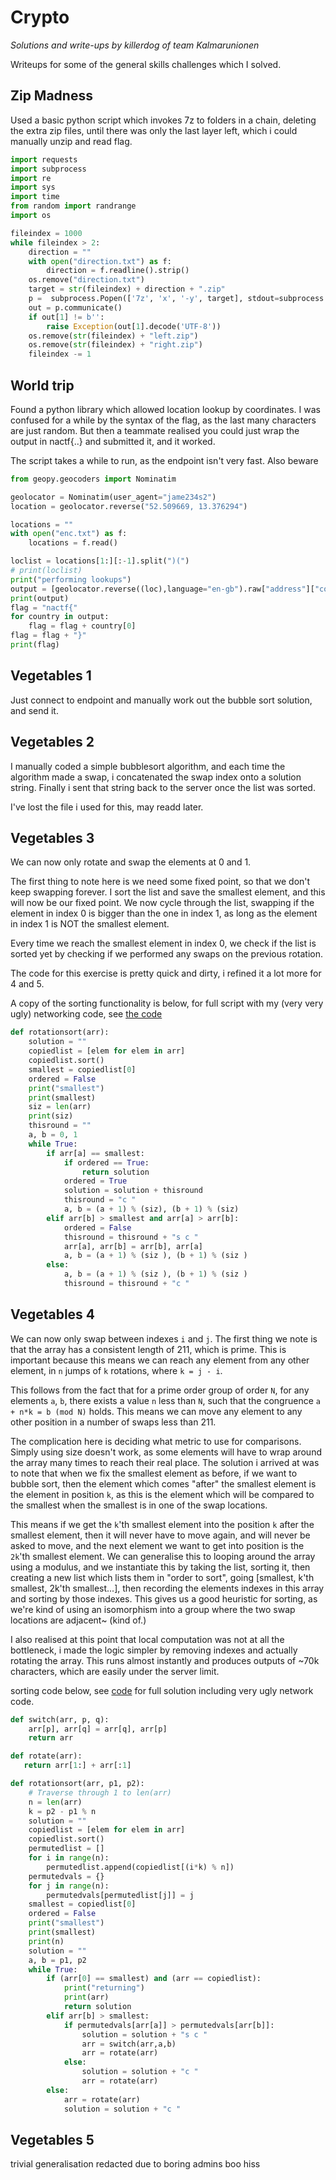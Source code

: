 # Crypto
*Solutions and write-ups by killerdog of team Kalmarunionen*

Writeups for some of the general skills challenges which I solved.



## Zip Madness
Used a basic python script which invokes 7z to folders in a chain, deleting the extra zip files, until there was only the last layer left, which i could manually unzip and read flag.

```python
import requests
import subprocess
import re
import sys
import time
from random import randrange
import os

fileindex = 1000
while fileindex > 2:
    direction = ""
    with open("direction.txt") as f:
        direction = f.readline().strip()
    os.remove("direction.txt")
    target = str(fileindex) + direction + ".zip"
    p =  subprocess.Popen(['7z', 'x', '-y', target], stdout=subprocess.PIPE, stderr=subprocess.PIPE)
    out = p.communicate() 
    if out[1] != b'': 
        raise Exception(out[1].decode('UTF-8'))
    os.remove(str(fileindex) + "left.zip")
    os.remove(str(fileindex) + "right.zip")
    fileindex -= 1
```


## World trip
Found a python library which allowed location lookup by coordinates. I was confused for a while by the syntax of the flag, as the last many characters are just random. But then a teammate realised you could just wrap the output in nactf{..} and submitted it, and it worked. 

The script takes a while to run, as the endpoint isn't very fast. Also beware 

```python
from geopy.geocoders import Nominatim

geolocator = Nominatim(user_agent="jame234s2")
location = geolocator.reverse("52.509669, 13.376294")

locations = ""
with open("enc.txt") as f:
    locations = f.read()

loclist = locations[1:][:-1].split(")(")
# print(loclist)
print("performing lookups")
output = [geolocator.reverse((loc),language="en-gb").raw["address"]["country"] for loc in loclist]
print(output)
flag = "nactf{"
for country in output:
    flag = flag + country[0]
flag = flag + "}"
print(flag)
```

## Vegetables 1
Just connect to endpoint and manually work out the bubble sort solution, and send it.

## Vegetables 2
I manually coded a simple bubblesort algorithm, and each time the algorithm made a swap, i concatenated the swap index onto a solution string. Finally i sent that string back to the server once the list was sorted.

I've lost the file i used for this, may readd later.

## Vegetables 3
We can now only rotate and swap the elements at 0 and 1.

The first thing to note here is we need some fixed point, so that we don't keep swapping forever. I sort the list and save the smallest element, and this will now be our fixed point. We now cycle through the list, swapping if the element in index 0 is bigger than the one in index 1, as long as the element in index 1 is NOT the smallest element.

Every time we reach the smallest element in index 0, we check if the list is sorted yet by checking if we performed any swaps on the previous rotation.

The code for this exercise is pretty quick and dirty, i refined it a lot more for 4 and 5.

A copy of the sorting functionality is below, for full script with my (very very ugly) networking code, see [the code](vegetables/sol3.py)

```python
def rotationsort(arr):
    solution = ""
    copiedlist = [elem for elem in arr]
    copiedlist.sort()
    smallest = copiedlist[0]
    ordered = False
    print("smallest")
    print(smallest)
    siz = len(arr)
    print(siz)
    thisround = ""
    a, b = 0, 1
    while True:
        if arr[a] == smallest:
            if ordered == True:
                return solution
            ordered = True
            solution = solution + thisround
            thisround = "c "
            a, b = (a + 1) % (siz), (b + 1) % (siz)
        elif arr[b] > smallest and arr[a] > arr[b]:
            ordered = False
            thisround = thisround + "s c "
            arr[a], arr[b] = arr[b], arr[a]              
            a, b = (a + 1) % (siz ), (b + 1) % (siz )
        else:
            a, b = (a + 1) % (siz ), (b + 1) % (siz )
            thisround = thisround + "c "
```

## Vegetables 4
We can now only swap between indexes `i` and `j`. The first thing we note is that the array has a consistent length of 211, which is prime. This is important because this means we can reach any element from any other element, in `n` jumps of `k` rotations, where `k = j - i`. 

This follows from the fact that for a prime order group of order `N`, for any elements `a`, `b`, there exists a value `n` less than `N`, such that the congruence `a + n*k = b (mod N)` holds. This means we can move any element to any other position in a number of swaps less than 211.

The complication here is deciding what metric to use for comparisons. Simply using size doesn't work, as some elements will have to wrap around the array many times to reach their real place. The solution i arrived at was to note that when we fix the smallest element as before, if we want to bubble sort, then the element which comes "after" the smallest element is the element in position `k`, as this is the element which will be compared to the smallest when the smallest is in one of the swap locations.

This means if we get the `k`'th smallest element into the position `k` after the smallest element, then it will never have to move again, and will never be asked to move, and the next element we want to get into position is the `2k`'th smallest element. We can generalise this to looping around the array using a modulus, and we instantiate this by taking the list, sorting it, then creating a new list which lists them in "order to sort", going [smallest, k'th smallest, 2k'th smallest...], then recording the elements indexes in this array and sorting by those indexes. This gives us a good heuristic for sorting, as we're kind of using an isomorphism into a group where the two swap locations are adjacent~ (kind of.)

I also realised at this point that local computation was not at all the bottleneck, i made the logic simpler by removing indexes and actually rotating the array. This runs almost instantly and produces outputs of ~70k characters, which are easily under the server limit.

sorting code below, see [code](vegetables/sol4.py) for full solution including very ugly network code.
```python
def switch(arr, p, q):
    arr[p], arr[q] = arr[q], arr[p]
    return arr

def rotate(arr):
   return arr[1:] + arr[:1]

def rotationsort(arr, p1, p2):
    # Traverse through 1 to len(arr) 
    n = len(arr)
    k = p2 - p1 % n
    solution = ""
    copiedlist = [elem for elem in arr]
    copiedlist.sort()
    permutedlist = []
    for i in range(n):
        permutedlist.append(copiedlist[(i*k) % n])
    permutedvals = {}
    for j in range(n):
        permutedvals[permutedlist[j]] = j
    smallest = copiedlist[0]
    ordered = False
    print("smallest")
    print(smallest)
    print(n)
    solution = ""
    a, b = p1, p2
    while True:
        if (arr[0] == smallest) and (arr == copiedlist):
            print("returning")
            print(arr)
            return solution
        elif arr[b] > smallest:
            if permutedvals[arr[a]] > permutedvals[arr[b]]:
                solution = solution + "s c "
                arr = switch(arr,a,b)         
                arr = rotate(arr)
            else:
                solution = solution + "c "
                arr = rotate(arr)
        else:
            arr = rotate(arr)
            solution = solution + "c "
```

## Vegetables 5
trivial generalisation redacted due to boring admins
boo
hiss